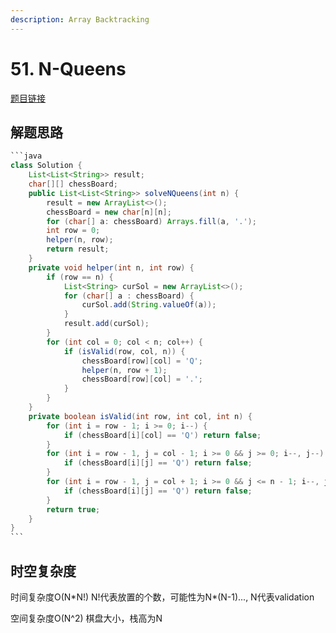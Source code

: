 ```yaml
---
description: Array Backtracking
---
```


# 51. N-Queens

[题目链接](https://leetcode.com/problems/n-queens/description/)

## 解题思路

````java
```java
class Solution {
    List<List<String>> result;
    char[][] chessBoard;
    public List<List<String>> solveNQueens(int n) {
        result = new ArrayList<>();
        chessBoard = new char[n][n];
        for (char[] a: chessBoard) Arrays.fill(a, '.');
        int row = 0;
        helper(n, row);
        return result;
    }
    private void helper(int n, int row) {
        if (row == n) {
            List<String> curSol = new ArrayList<>();
            for (char[] a : chessBoard) {
                curSol.add(String.valueOf(a));
            }
            result.add(curSol);
        }
        for (int col = 0; col < n; col++) {
            if (isValid(row, col, n)) {
                chessBoard[row][col] = 'Q';
                helper(n, row + 1);
                chessBoard[row][col] = '.';
            }
        }
    }
    private boolean isValid(int row, int col, int n) {
        for (int i = row - 1; i >= 0; i--) {
            if (chessBoard[i][col] == 'Q') return false;
        }
        for (int i = row - 1, j = col - 1; i >= 0 && j >= 0; i--, j--) {
            if (chessBoard[i][j] == 'Q') return false;
        }
        for (int i = row - 1, j = col + 1; i >= 0 && j <= n - 1; i--, j++) {
            if (chessBoard[i][j] == 'Q') return false;
        }
        return true;
    }
}
```
````

## 时空复杂度

时间复杂度O(N\*N!) N!代表放置的个数，可能性为N\*(N-1)..., N代表validation

空间复杂度O(N^2) 棋盘大小，栈高为N

